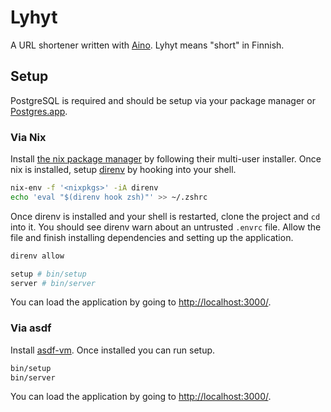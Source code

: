 # Lyhyt

A URL shortener written with [Aino](https://ainoweb.dev). Lyhyt means "short" in Finnish.

## Setup

PostgreSQL is required and should be setup via your package manager or [Postgres.app](https://postgresapp.com/).

### Via Nix

Install [the nix package manager](https://nixos.org/download.html#nix-install-macos) by following their multi-user installer. Once nix is installed, setup [direnv](https://direnv.net/) by hooking into your shell.

```bash
nix-env -f '<nixpkgs>' -iA direnv
echo 'eval "$(direnv hook zsh)"' >> ~/.zshrc
```

Once direnv is installed and your shell is restarted, clone the project and `cd` into it. You should see direnv warn about an untrusted `.envrc` file. Allow the file and finish installing dependencies and setting up the application.

```bash
direnv allow

setup # bin/setup
server # bin/server
```

You can load the application by going to [http://localhost:3000/](http://localhost:300).

### Via asdf

Install [asdf-vm](https://asdf-vm.com/). Once installed you can run setup.

```bash
bin/setup
bin/server
```

You can load the application by going to [http://localhost:3000/](http://localhost:300).
